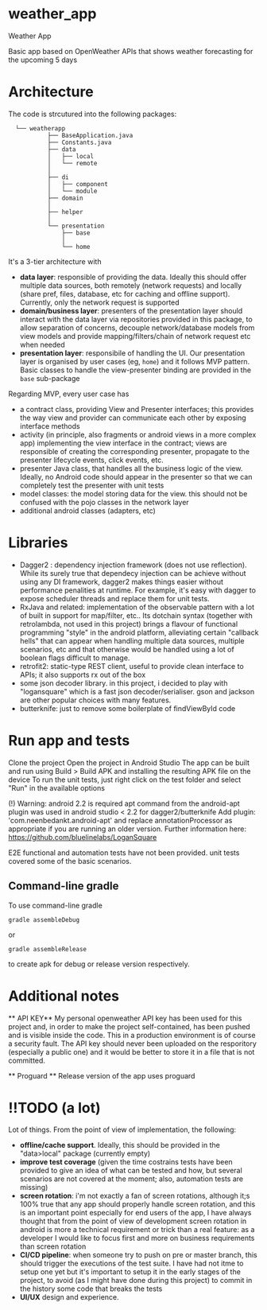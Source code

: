 # weather_app
Weather App

Basic app based on OpenWeather APIs that shows weather forecasting for the upcoming 5 days

# Architecture

The code is strcutured into the following packages:
```
  └── weatherapp
           ├── BaseApplication.java
           ├── Constants.java
           ├── data
           │   ├── local
           │   └── remote
           │   
           ├── di
           │   ├── component
           │   └── module
           ├── domain
           │   
           ├── helper
           │   
           └── presentation
               ├── base
               │   
               └── home
```

It's a 3-tier architecture with
* **data layer**: responsible of providing the data. Ideally this should offer multiple data sources, both remotely (network requests) and locally (share pref, files, database, etc for caching and offline support). Currently, only the network request is supported
* **domain/business layer**: presenters of the presentation layer should interact with the data layer via repositories provided in this package, to allow separation of concerns, decouple network/database models from view models and provide mapping/filters/chain of network request etc when needed
* **presentation layer**: responsibile of handling the UI. Our presentation layer is organised by user cases (eg, `home`) and it follows MVP pattern. Basic classes to handle the view-presenter binding are provided in the `base` sub-package

Regarding MVP, every user case has
* a contract class, providing View and Presenter interfaces; this provides the way view and provider can communicate each other by exposing interface methods
* activity (in principle, also fragments or android views in a more complex app) implementing the view interface in the contract; views are responsible of creating the corresponding presenter, propagate to the presenter lifecycle events, click events, etc. 
* presenter Java class, that handles all the business logic of the view. Ideally, no Android code should appear in the presenter so that we can completely test the presenter with unit tests 
* model classes: the model storing data for the view. this should not be confused with the pojo classes in the network layer
* additional android classes (adapters, etc)

# Libraries

* Dagger2 : dependency injection framework (does not use reflection). While its surely true that dependecy injection can be achieve without using any DI framework, dagger2 makes things easier without performance penalities at runtime. For example, it's easy with dagger to expose scheduler threads and replace them for unit tests. 
* RxJava and related: implementation of the observable pattern with a lot of built in support for map/filter, etc.. Its dotchain syntax (together with retrolambda, not used in this project) brings a flavour of functional programming "style" in the android platform, alleviating certain "callback hells" that can appear when handling multiple data sources, multiple scenarios, etc and that otherwise would be handled using a lot of boolean flags difficult to manage. 
* retrofit2: static-type REST client, useful to provide clean interface to APIs; it also supports rx out of the box
* some json decoder library. in this project, i decided to play with "logansquare" which is a fast json decoder/serialiser. gson and jackson are other popular choices with many features. 
* butterknife: just to remove some boilerplate of findViewById code


# Run app and tests

Clone the project
Open the project in Android Studio
The app can be built and run using Build > Build APK and installing the resulting APK file on the device
To run the unit tests, just right click on the test folder and select "Run" in the available options

(!) Warning: android 2.2 is required
apt command  from the android-apt plugin was used in android studio < 2.2 for dagger2/butterknife
Add plugin: 'com.neenbedankt.android-apt' and replace annotationProcessor as appropriate if you are running an older version.
Further information here: https://github.com/bluelinelabs/LoganSquare

E2E functional and automation tests have not been provided. unit tests covered some of the basic scenarios. 

## Command-line gradle

To use command-line gradle 
```
gradle assembleDebug
```
or
```
gradle assembleRelease
```

to create apk for debug or release version respectively. 

# Additional notes

** API KEY**
My personal openweather API key has been used for this project and, in order to make the project self-contained, has been pushed and is visible inside the code. This in a production environment is of course a security fault. The API key should never been uploaded on the resporitory (especially a public one) and it would be better to store it in a file that is not committed. 

** Proguard **
Release version of the app uses proguard
# !!TODO (a lot)

Lot of things. From the point of view of implementation, the following:
* **offline/cache support**. Ideally, this should be provided in the "data>local" package (currently empty)
* **improve test coverage** (given the time costrains tests have been provided to give an idea of what can be tested and how, but several scenarios are not covered at the moment; also, automation tests are missing)
* **screen rotation**: i'm not exactly a fan of screen rotations, although it;s 100% true that any app should properly handle screen rotation, and this is an important point especially for end users of the app, I have always thought that from the point of view of development screen rotation in android is more a technical requirement or trick than a real feature: as a developer I would like to focus first and more on business requirements than screen rotation
* **CI/CD pipeline**: when someone try to push on pre or master branch, this should trigger the executions of the test suite. I have had not itme to setup one yet but it's important to setup it in the early stages of the project, to avoid (as I might have done during this project) to commit in the history some code that breaks the tests 
* **UI/UX** design and experience.



